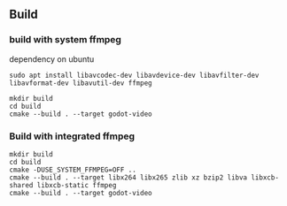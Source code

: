 ## Build

### build with system ffmpeg

dependency on ubuntu
```
sudo apt install libavcodec-dev libavdevice-dev libavfilter-dev libavformat-dev libavutil-dev ffmpeg
```

```
mkdir build
cd build
cmake --build . --target godot-video
```

### Build with integrated ffmpeg
```
mkdir build
cd build
cmake -DUSE_SYSTEM_FFMPEG=OFF ..
cmake --build . --target libx264 libx265 zlib xz bzip2 libva libxcb-shared libxcb-static ffmpeg
cmake --build . --target godot-video
```